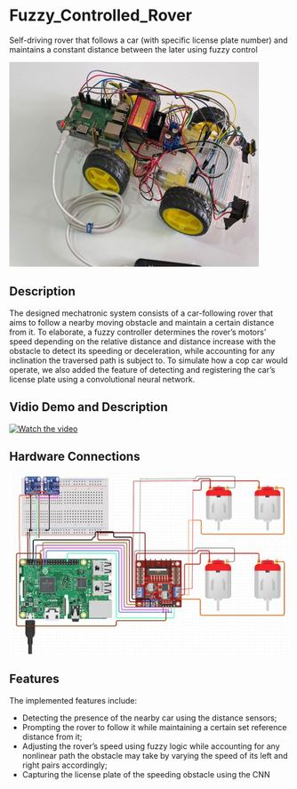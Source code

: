 # Fuzzy_Controlled_Rover
Self-driving rover that follows a car (with specific license plate number) and maintains a constant distance between the later using fuzzy control

![alt text](https://github.com/daniazzam/Fuzzy_Controlled_Rover/blob/main/images/rover.jpg?raw=true)


## Description
The designed mechatronic system consists of a car-following rover that aims to follow a nearby
moving obstacle and maintain a certain distance from it. To elaborate, a fuzzy controller
determines the rover’s motors’ speed depending on the relative distance and distance increase
with the obstacle to detect its speeding or deceleration, while accounting for any inclination the
traversed path is subject to. To simulate how a cop car would operate, we also added the feature
of detecting and registering the car’s license plate using a convolutional neural network.

## Vidio Demo and Description
[![Watch the video](https://media.istockphoto.com/vectors/video-button-red-play-icon-button-isolated-vector-illustration-arrow-vector-id1191661875?k=20&m=1191661875&s=612x612&w=0&h=M9GYAVTxsnG1d2WpsUjmMbIXYt0SskmMKGOvodNkmxc=)](https://drive.google.com/file/d/1260TUl5QsOrUwLHV7u0pCNSIT1NO7PJq/view?raw=true)

## Hardware Connections

![alt text](https://github.com/daniazzam/Fuzzy_Controlled_Rover/blob/main/images/ciruit.jpg?raw=true)

## Features
The implemented features include:
- Detecting the presence of the nearby car using the distance sensors;
- Prompting the rover to follow it while maintaining a certain set reference distance from it;
- Adjusting the rover’s speed using fuzzy logic while accounting for any nonlinear path the
obstacle may take by varying the speed of its left and right pairs accordingly;
- Capturing the license plate of the speeding obstacle using the CNN
